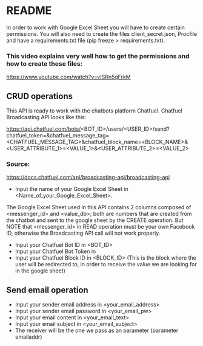 # README

In order to work with Google Excel Sheet you will have to create certain permissions. You will also need to create the files client_secret.json, Procfile and have a requirements.txt file (pip freeze > requirements.txt). 

### This video explains very well how to get the permissions and how to create these files:
https://www.youtube.com/watch?v=vISRn5qFrkM

## CRUD operations

This API is ready to work with the chatbots platform Chatfuel.
Chatfuel Broadcasting API looks like this:

https://api.chatfuel.com/bots/<BOT_ID>/users/<USER_ID>/send?chatfuel_token=<TOKEN>&chatfuel_message_tag=<CHATFUEL_MESSAGE_TAG>&chatfuel_block_name=<BLOCK_NAME>&<USER_ATTRIBUTE_1>=<VALUE_1>&<USER_ATTRIBUTE_2>=<VALUE_2>

### Source:
https://docs.chatfuel.com/api/broadcasting-api/broadcasting-api

- Input the name of your Google Excel Sheet in <Name_of_your_Google_Excel_Sheet>.

The Google Excel Sheet used in this API contains 2 columns composed of <messenger_id> and <value_db>; both are numbers that are created from the chatbot and sent to the google sheet by the CREATE operation. But NOTE that <messenger_id> in READ operation must be your own Facebook ID, otherwise the Broadcasting API call will not work properly.


- Input your Chatfuel Bot ID in <BOT_ID>
- Input your Chatfuel Bot Token in <TOKEN>
- Input your Chatfuel Block ID in <BLOCK_ID> (This is the block where the user will be redirected to, in order to receive the value we are looking for in the google sheet)

## Send email operation

- Input your sender email address in <your_email_address>
- Input your sender email password in <your_email_pw>
- Input your email content in <your_email_text>
- Input your email subject in <your_email_subject>
- The receiver will be the one we pass as an parameter (parameter emailaddr)



